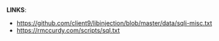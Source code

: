 **LINKS**:
* https://github.com/client9/libinjection/blob/master/data/sqli-misc.txt
* https://rmccurdy.com/scripts/sql.txt
